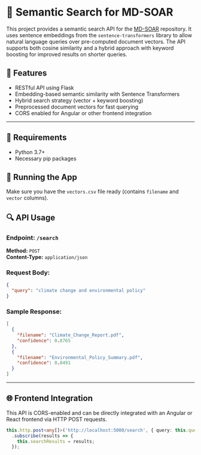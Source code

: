 # 🔎 Semantic Search for MD-SOAR

This project provides a semantic search API for the [MD-SOAR](https://mdsoar.org/) repository. It uses sentence embeddings from the `sentence-transformers` library to allow natural language queries over pre-computed document vectors. The API supports both cosine similarity and a hybrid approach with keyword boosting for improved results on shorter queries.

## 🚀 Features

- RESTful API using Flask
- Embedding-based semantic similarity with Sentence Transformers
- Hybrid search strategy (vector + keyword boosting)
- Preprocessed document vectors for fast querying
- CORS enabled for Angular or other frontend integration

---
## 🧠 Requirements

- Python 3.7+
- Necessary pip packages


## 📆 Running the App

Make sure you have the `vectors.csv` file ready (contains `filename` and `vector` columns).



## 🔍 API Usage

### Endpoint: `/search`  
**Method:** `POST`  
**Content-Type:** `application/json`

### Request Body:
```json
{
  "query": "climate change and environmental policy"
}
```

### Sample Response:
```json
[
  {
    "filename": "Climate_Change_Report.pdf",
    "confidence": 0.8765
  },
  {
    "filename": "Environmental_Policy_Summary.pdf",
    "confidence": 0.8491
  }
]
```

---

## 🌐 Frontend Integration

This API is CORS-enabled and can be directly integrated with an Angular or React frontend via HTTP POST requests.

```typescript
this.http.post<any[]>('http://localhost:5000/search', { query: this.queryText })
  .subscribe(results => {
    this.searchResults = results;
  });
```



